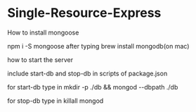 # Single-Resource-Express

How to install mongoose

npm i -S mongoose after typing brew install mongodb(on mac)

how to start the server

include start-db and stop-db in scripts of package.json

for start-db type in mkdir -p ./db && mongod --dbpath ./db

for stop-db type in killall mongod
